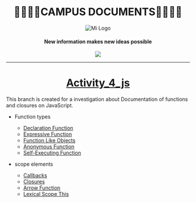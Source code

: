 
<h1 align="center">
🚀👨‍🚀🚀CAMPUS DOCUMENTS🚀👨‍🚀🚀
</h1>

<div align="center"">
  <img src="https://user-images.githubusercontent.com/122552606/224492912-1da451a9-2f2e-4a49-945f-b359835cf292.jpg" alt="Mi Logo">
</div>

  <h4 align="center">
New information makes new ideas possible
   </h4>

<p align="center">
 <img src="https://img.shields.io/badge/STATE-FINISHED-red">
</p>

------------

# <h1 align="center"> [Activity_4_js](https://github.com/Davidpereznuma10/Documents_Campus/tree/Activity_4_js "Activity_4_js")</h1>
This branch is created for a investigation about Documentation of functions and closures on   JavaScript.

+ Function types
  
  - [Declaration Function](https://github.com/Davidpereznuma10/Documents_Campus/commit/3a4f5c3897ea77a5e3beacd155afddf54e70b94d )
  - [Expressive Function](https://github.com/Davidpereznuma10/Documents_Campus/commit/37880e7d9f36a97476f49fe550812917a7ad9e11)
  - [Function Like Objects](https://github.com/Davidpereznuma10/Documents_Campus/commit/607904968c33b75ec1deaec07b4d940d0577b58e)
  - [Anonymous Function](https://github.com/Davidpereznuma10/Documents_Campus/commit/607904968c33b75ec1deaec07b4d940d0577b58e)
  - [Self-Executing Function](https://github.com/Davidpereznuma10/Documents_Campus/commit/30afc4981ed0216e5351eedfdc7e29cfd58b5939)

+ scope elements

  - [Callbacks](https://github.com/Davidpereznuma10/Documents_Campus/commit/153b942c0eca3d3cf2a673aca88575234442b740)
  - [Closures](https://github.com/Davidpereznuma10/Documents_Campus/commit/eaf49b428f803fd07531dcdcb61d176e1bd242e4)
  - [Arrow Function](https://github.com/Davidpereznuma10/Documents_Campus/commit/92180fe73f2d26034971621729bbaefdfe31cbb0)
  - [Lexical Scope This](https://github.com/Davidpereznuma10/Documents_Campus/commit/95f02d16213faf122167e59a629775dbe5196fe5)
